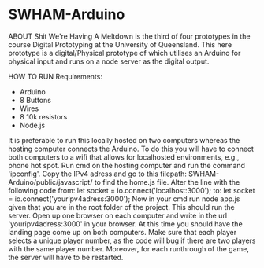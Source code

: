 # SWHAM-Arduino

ABOUT
Shit We're Having A Meltdown is the third of four prototypes in the course Digital Prototyping at the University of Queensland.
This here prototype is a digital/Physical prototype of which utilises an Arduino for physical input and runs on a node server as the digital output.

HOW TO RUN
Requirements:
- Arduino
- 8 Buttons
- Wires
- 8 10k resistors
- Node.js

It is preferable to run this locally hosted on two computers whereas the hosting computer connects the Arduino. 
To do this you will have to connect both computers to a wifi that allows for localhosted environments, e.g., phone hot spot. 
Run cmd on the hosting computer and run the command 'ipconfig'. Copy the IPv4 adress and go to this filepath: 
SWHAM-Arduino/public/javascript/ to find the home.js file.
Alter the line with the following code 
from: let socket = io.connect('localhost:3000'); 
to: let socket = io.connect('youripv4adress:3000');
Now in your cmd run node app.js given that you are in the root folder of the project. This should run the server.
Open up one browser on each computer and write in the url 'youripv4adress:3000' in your browser.
At this time you should have the landing page come up on both computers. Make sure that each player selects a unique player number, as the
code will bug if there are two players with the same player number. Moreover, for each runthrough of the game, the server will have to be
restarted.
